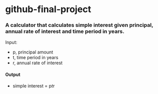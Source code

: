 # github-final-project
### A calculator that calculates simple interest given principal, annual rate of interest and time period in years.
Input:
 -  p, principal amount
 -  t, time period in years
 -  r, annual rate of interest
####   Output
   -  simple interest = p*t*r
